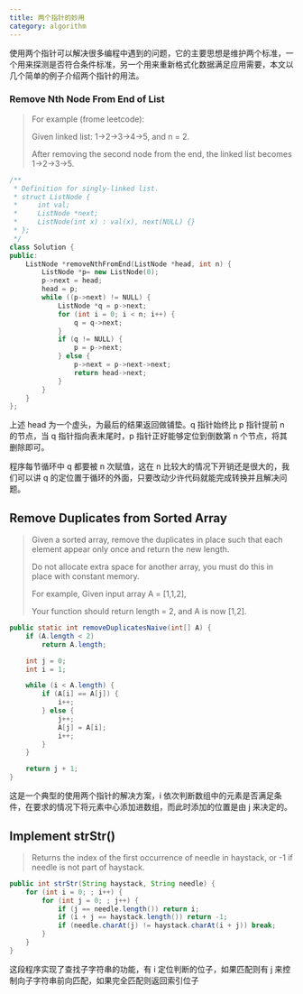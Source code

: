 ```yaml
---
title: 两个指针的妙用
category: algorithm
---
```


使用两个指针可以解决很多编程中遇到的问题，它的主要思想是维护两个标准，一个用来探测是否符合条件标准，另一个用来重新格式化数据满足应用需要，本文以几个简单的例子介绍两个指针的用法。
<!--more-->

### Remove Nth Node From End of List

> For example (frome leetcode):
>
> Given linked list: 1->2->3->4->5, and n = 2.
>
> After removing the second node from the end, the linked list becomes 1->2->3->5.

```c++
/**
 * Definition for singly-linked list.
 * struct ListNode {
 *     int val;
 *     ListNode *next;
 *     ListNode(int x) : val(x), next(NULL) {}
 * };
 */
class Solution {
public:
    ListNode *removeNthFromEnd(ListNode *head, int n) {
        ListNode *p= new ListNode(0);
        p->next = head;
        head = p;
        while ((p->next) != NULL) {
            ListNode *q = p->next;
            for (int i = 0; i < n; i++) {
                q = q->next;
            }
            if (q != NULL) {
                p = p->next;
            } else {
                p->next = p->next->next;
                return head->next;
            }
        }
    }
};
```

上述 head 为一个虚头，为最后的结果返回做铺垫。q 指针始终比 p 指针提前 n 的节点，当 q 指针指向表末尾时，p 指针正好能够定位到倒数第 n 个节点，将其删除即可。

程序每节循环中 q 都要被 n 次赋值，这在 n 比较大的情况下开销还是很大的，我们可以讲 q 的定位置于循环的外面，只要改动少许代码就能完成转换并且解决问题。

## Remove Duplicates from Sorted Array

>Given a sorted array, remove the duplicates in place such that each element appear only once and return the new length.
>
>Do not allocate extra space for another array, you must do this in place with constant memory.
>
>For example,
>Given input array A = [1,1,2],
>
>Your function should return length = 2, and A is now [1,2].

``` java
public static int removeDuplicatesNaive(int[] A) {
    if (A.length < 2)
        return A.length;

    int j = 0;
    int i = 1;

    while (i < A.length) {
        if (A[i] == A[j]) {
            i++;
        } else {
            j++;
            A[j] = A[i];
            i++;
        }
    }

    return j + 1;
}
```

这是一个典型的使用两个指针的解决方案，i 依次判断数组中的元素是否满足条件，在要求的情况下将元素中心添加进数组，而此时添加的位置是由 j 来决定的。

## Implement strStr()

> Returns the index of the first occurrence of needle in haystack, or -1 if needle is not part of haystack.

``` java
public int strStr(String haystack, String needle) {
    for (int i = 0; ; i++) {
        for (int j = 0; ; j++) {
            if (j == needle.length()) return i;
            if (i + j == haystack.length()) return -1;
            if (needle.charAt(j) != haystack.charAt(i + j)) break;
        }
    }
}
```

这段程序实现了查找子字符串的功能，有 i 定位判断的位子，如果匹配则有 j 来控制向子字符串前向匹配，如果完全匹配则返回索引位子
